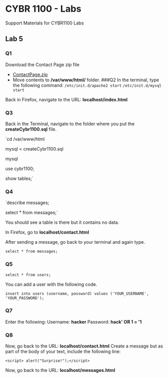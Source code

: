 # CYBR 1100 - Labs
Support Materials for CYBR1100 Labs

## Lab 5
### Q1
Download the Contact Page zip file
- [ContactPage.zip](ContactPage.zip)
- Move contents to **/var/www/html/** folder.
###Q2
In the terminal, type the following command:
`/etc/init.d/apache2 start`
`/etc/init.d/mysql start`

Back in Firefox, navigate to the URL: **localhost/index.html**
### Q3
Back in the Terminal, navigate to the folder where you put the **createCybr1100.sql** file.

`cd /var/www/html

mysql < createCybr1100.sql

mysql

use cybr1100;

show tables;`

### Q4
`describe messages;

select * from messages;`

You should see a table is there but it contains no data.

In Firefox, go to
**localhost/contact.html**

After sending a message, go back to your terminal and again type.

`select * from messages;`
### Q5
`select * from users;`

You can add a user with the following code.

`insert into users (username, password) values ('YOUR_USERNAME', 'YOUR_PASSWORD');`
### Q7
Enter the following:
Username: **hacker**
Password: **hack' OR 1 = '1**

### Q8
Now, go back to the URL: **localhost/contact.html**
Create a message but as part of the body of your text, include the following line:

`<script> alert("Surprise!");</script>`

Now, go back to the URL: **localhost/messages.html**
